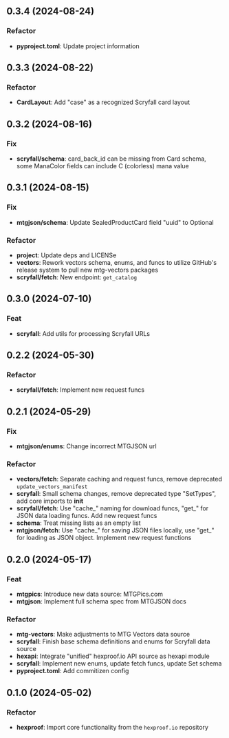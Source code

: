## 0.3.4 (2024-08-24)

### Refactor

- **pyproject.toml**: Update project information

## 0.3.3 (2024-08-22)

### Refactor

- **CardLayout**: Add "case" as a recognized Scryfall card layout

## 0.3.2 (2024-08-16)

### Fix

- **scryfall/schema**: card_back_id can be missing from Card schema, some ManaColor fields can include C (colorless) mana value

## 0.3.1 (2024-08-15)

### Fix

- **mtgjson/schema**: Update SealedProductCard field "uuid" to Optional

### Refactor

- **project**: Update deps and LICENSe
- **vectors**: Rework vectors schema, enums, and funcs to utilize GitHub's release system to pull new mtg-vectors packages
- **scryfall/fetch**: New endpoint: `get_catalog`

## 0.3.0 (2024-07-10)

### Feat

- **scryfall**: Add utils for processing Scryfall URLs

## 0.2.2 (2024-05-30)

### Refactor

- **scryfall/fetch**: Implement new request funcs

## 0.2.1 (2024-05-29)

### Fix

- **mtgjson/enums**: Change incorrect MTGJSON url

### Refactor

- **vectors/fetch**: Separate caching and request funcs, remove deprecated `update_vectors_manifest`
- **scryfall**: Small schema changes, remove deprecated type "SetTypes", add core imports to __init__
- **scryfall/fetch**: Use "cache_" naming for download funcs, "get_" for JSON data loading funcs. Add new request funcs
- **schema**: Treat missing lists as an empty list
- **mtgjson/fetch**: Use "cache_" for saving JSON files locally, use "get_" for loading as JSON object. Implement new request functions

## 0.2.0 (2024-05-17)

### Feat

- **mtgpics**: Introduce new data source: MTGPics.com
- **mtgjson**: Implement full schema spec from MTGJSON docs

### Refactor

- **mtg-vectors**: Make adjustments to MTG Vectors data source
- **scryfall**: Finish base schema definitions and enums for Scryfall data source
- **hexapi**: Integrate "unified" hexproof.io API source as hexapi module
- **scryfall**: Implement new enums, update fetch funcs, update Set schema
- **pyproject.toml**: Add commitizen config

## 0.1.0 (2024-05-02)

### Refactor

- **hexproof**: Import core functionality from the `hexproof.io` repository
